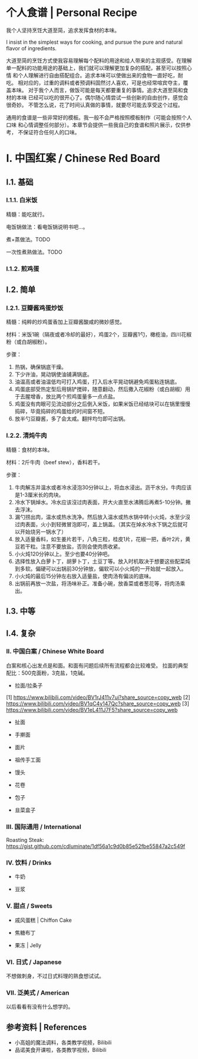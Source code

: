 个人食谱 | Personal Recipe
===

我个人坚持烹饪大道至简，追求发挥食材的本味。

I insist in the simplest ways for cooking, and pursue the pure and natural flavor of ingredients.

大道至简的烹饪方式使我容易理解每个配料的用途和给人带来的主观感受。在理解
单一配料的功能用途的基础上，我们就可以理解更加复杂的搭配，甚至可以按照心情
和个人理解进行自由搭配组合。追求本味可以使做出来的食物一直好吃，耐吃。
相对应的，过重的调料或者预调料固然讨人喜欢，可是也经常喧宾夺主，覆盖本味。
对于我个人而言，做饭可能是每天都要重复的事情。追求大道至简和食材的本味
已经可以吃的很开心了。偶尔随心情尝试一些创新的自由创作，感觉会很奇妙。
不管怎么说，花了时间认真做的事情，就要尽可能去享受这个过程。

通用的食谱是一些非常好的模板。我一般不会严格按照模板制作（可能会按照个人口味
和心情调整任何部分）。本章节会提供一些我自己的食谱和照片展示，仅供参考，
不保证符合任何人的口味。

# I. 中国红案 / Chinese Red Board

## I.1. 基础

### I.1.1. 白米饭

精髓：能吃就行。

电饭锅做法：看电饭锅说明书吧...。

煮+蒸做法。TODO

一次性煮熟做法。TODO

### I.1.2. 煎鸡蛋

## I.2. 简单

### I.2.1. 豆瓣酱鸡蛋炒饭

精髓：纯粹的炒鸡蛋香加上豆瓣酱酸咸的微妙感觉。

材料：米饭1碗（隔夜或者冷却的最好），鸡蛋2个，豆瓣酱1勺，橄榄油，四川花椒粉（或白胡椒粉）。

步骤：
1. 热锅，确保锅底干燥。
2. 下少许油，晃动锅使油铺满锅底。
3. 油温高或者油温低均可打入鸡蛋，打入后水平晃动锅避免鸡蛋粘连锅底。
4. 鸡蛋底部受热定型后用锅铲搅碎，随意翻动，然后撒入花椒粉（或白胡椒）用于去腥增香，放比两个煎鸡蛋量多一点点盐。
5. 鸡蛋没有肉眼可见流动部分之后倒入米饭，如果米饭已经结块可以在锅里慢慢捣碎，毕竟捣碎的鸡蛋给的时间窗不短。
6. 放半勺豆瓣酱，多了会太咸。翻拌均匀即可出锅。

### I.2.2. 清炖牛肉

精髓：食材的本味。

材料：2斤牛肉（beef stew），香料若干。

步骤：
1. 牛肉解冻并温水或者冷水浸泡30分钟以上，将血水浸出。沥干水分。牛肉应该是1-3厘米长的肉块。
2. 冷水下锅焯水。冷水应该沒过肉表面，开大火直至水沸腾后再煮5-10分钟。撇去浮沫。
3. 漏勺捞出肉，温水或热水洗净。然后放入温水或热水锅中转小火炖，水至少沒过肉表面，火小到轻微冒泡即可，盖上锅盖。（其实在焯水冷水下锅之后就可以开始烧另一锅水了）
4. 放入适量香料，如生姜片若干，八角三粒，桂皮1片，花椒一把，香叶2片，黄豆若干粒。注意不要放盐，否则会使肉质收紧。
5. 小火炖120分钟以上。至少也要40分钟吧。
6. 选择性放入白萝卜丁，胡萝卜丁，土豆丁等。放入时机取决于想要这些配菜炖到多软。偏硬可以出锅前30分钟放，偏软可以小火炖的一开始就一起放入。
7. 小火炖的最后15分钟左右放入适量盐，使肉汤有偏淡的底味。
8. 出锅前再放一次盐，将汤味补正。准备小碗，放香菜或者葱花等，将肉汤乘出。

## I.3. 中等

## I.4. 复杂

### II. 中国白案 / Chinese White Board

白案和核心出发点是和面。和面有问题后续所有流程都会比较难受。
拉面的典型配比：500克面粉，3克盐，1克碱。

* 拉面/拉条子

[1] https://www.bilibili.com/video/BV1rJ411v7uj?share_source=copy_web
[2] https://www.bilibili.com/video/BV1qC4y147Qc?share_source=copy_web
[3] https://www.bilibili.com/video/BV1eL411J7F5?share_source=copy_web

* 扯面

* 手擀面

* 面片

* 祖传手工面

* 馒头

* 花卷

* 包子

* 韭菜盒子

### III. 国际通用 / International

Roasting Steak: https://gist.github.com/cdluminate/1df56a1c9d0b85e52fbe55847a2c549f

### IV. 饮料 / Drinks

* 牛奶

* 豆浆

### V. 甜点 / Sweets

* 戚风蛋糕 | Chiffon Cake

* 焦糖布丁

* 果冻 | Jelly

### VI. 日式 / Japanese

不想做刺身，不过日式料理的熟食想试试。

### VII. 泛美式 / American

以后看看有没有什么想学的。

## 参考资料 | References

* 小高姐的魔法调料，各类教学视频，Bilibili
* 品诺美食开课啦，各类教学视频，Bilibili
